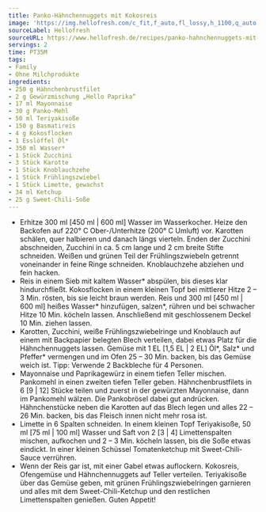 ```yaml
---
title: Panko-Hähnchennuggets mit Kokosreis
image: 'https://img.hellofresh.com/c_fit,f_auto,fl_lossy,h_1100,q_auto,w_2600/hellofresh_s3/image/panko-hahnchennuggets-mit-kokosreis-68e616e1.jpg'
sourceLabel: Hellofresh
sourceURL: https://www.hellofresh.de/recipes/panko-hahnchennuggets-mit-kokosreis-61b8963fdc65d108172fd7ec
servings: 2
time: PT35M
tags:
- Family
- Ohne Milchprodukte
ingredients:
- 250 g Hähnchenbrustfilet
- 2 g Gewürzmischung „Hello Paprika“
- 17 ml Mayonnaise
- 30 g Panko-Mehl
- 50 ml Teriyakisoße
- 150 g Basmatireis
- 4 g Kokosflocken
- 1 Esslöffel Öl*
- 350 ml Wasser*
- 1 Stück Zucchini
- 3 Stück Karotte
- 1 Stück Knoblauchzehe
- 1 Stück Frühlingszwiebel
- 1 Stück Limette, gewachst
- 34 ml Ketchup
- 25 g Sweet-Chili-Soße
---
```


- Erhitze 300 ml [450 ml | 600 ml] Wasser im Wasserkocher. Heize den Backofen auf 220° C Ober-/Unterhitze (200° C Umluft) vor. Karotten schälen, quer halbieren und danach längs vierteln. Enden der Zucchini abschneiden, Zucchini in ca. 5 cm lange und 2 cm breite Stifte schneiden. Weißen und grünen Teil der Frühlingszwiebeln getrennt voneinander in feine Ringe schneiden. Knoblauchzehe abziehen und fein hacken.
- Reis in einem Sieb mit kaltem Wasser\* abspülen, bis dieses klar hindurchfließt. Kokosflocken in einem kleinen Topf bei mittlerer Hitze 2 – 3 Min. rösten, bis sie leicht braun werden. Reis und 300 ml [450 ml | 600 ml] heißes Wasser\* hinzufügen, salzen\*, rühren und bei schwacher Hitze 10 Min. köcheln lassen. Anschließend mit geschlossenem Deckel 10 Min. ziehen lassen.
- Karotten, Zucchini, weiße Frühlingszwiebelringe und Knoblauch auf einem mit Backpapier belegten Blech verteilen, dabei etwas Platz für die Hähnchennuggets lassen. Gemüse mit 1 EL [1,5 EL | 2 EL] Öl\*, Salz\* und Pfeffer\* vermengen und im Ofen 25 – 30 Min. backen, bis das Gemüse weich ist. Tipp: Verwende 2 Backbleche für 4 Personen.
- Mayonnaise und Paprikagewürz in einem tiefen Teller mischen. Pankomehl in einen zweiten tiefen Teller geben. Hähnchenbrustfilets in 6 [9 | 12] Stücke teilen und zuerst in der gewürzten Mayonnaise, dann im Pankomehl wälzen. Die Pankobrösel dabei gut andrücken. Hähnchenstücke neben die Karotten auf das Blech legen und alles 22 – 26 Min. backen, bis das Fleisch innen nicht mehr rosa ist.
- Limette in 6 Spalten schneiden. In einem kleinen Topf Teriyakisoße, 50 ml [75 ml | 100 ml] Wasser und Saft von 2 [3 | 4] Limettenspalten mischen, aufkochen und 2 – 3 Min. köcheln lassen, bis die Soße etwas eindickt. In einer kleinen Schüssel Tomatenketchup mit Sweet-Chili-Sauce verrühren.
- Wenn der Reis gar ist, mit einer Gabel etwas auflockern. Kokosreis, Ofengemüse und Hähnchennuggets auf Teller verteilen. Teriyakisoße über das Gemüse geben, mit grünen Frühlingszwiebelringen garnieren und alles mit dem Sweet-Chili-Ketchup und den restlichen Limettenspalten genießen. Guten Appetit!

